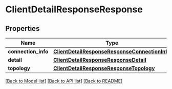 # ClientDetailResponseResponse

## Properties
Name | Type | Description | Notes
------------ | ------------- | ------------- | -------------
**connection_info** | [**ClientDetailResponseResponseConnectionInfo**](ClientDetailResponseResponseConnectionInfo.md) |  | [optional] 
**detail** | [**ClientDetailResponseResponseDetail**](ClientDetailResponseResponseDetail.md) |  | [optional] 
**topology** | [**ClientDetailResponseResponseTopology**](ClientDetailResponseResponseTopology.md) |  | [optional] 

[[Back to Model list]](../README.md#documentation-for-models) [[Back to API list]](../README.md#documentation-for-api-endpoints) [[Back to README]](../README.md)


